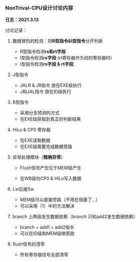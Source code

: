 ### NonTrival-CPU设计讨论内容

**日志：2021.3.13**

讨论记录：

1. 数据冒险的检测：将**R型指令&I型指令**分开判断
   + R型指令检测**rs和rt字段**
   + I型指令检测**rs字段** (rt寄存器作为目的寄存器时)
   + I型指令检测**rs字段 & rt字段**

2. J型指令

   + JALR & JR指令 放在EXE级执行
   + J和JAL指令 放在ID级执行

3. B型指令

   + 采用分支预测的方式
   + 在EXE级获取到真正的判断结果

4. HiLo & CP0 寄存器

   + 在EXE读取数据
   + 在EXE级需要完成数据旁路

5. 异常处理模块（**精确异常**）

   + Flush信号产生位于MEM级产生

   + 在WB级向CP0 & HiLo写入数据

6. Lw后接Sw 

   + MEM级可以直接旁路（不用在阻塞了...）
   + 可以采用（1）中的方法解决

7. branch 上两级发生数据依赖（branch 只和add2发生数据依赖）

   + branch + add1 + add2指令
   + 可以在ID级和MEM级做旁路

8. flush信号的清零

   + 所有寄存器信号全部清零

     